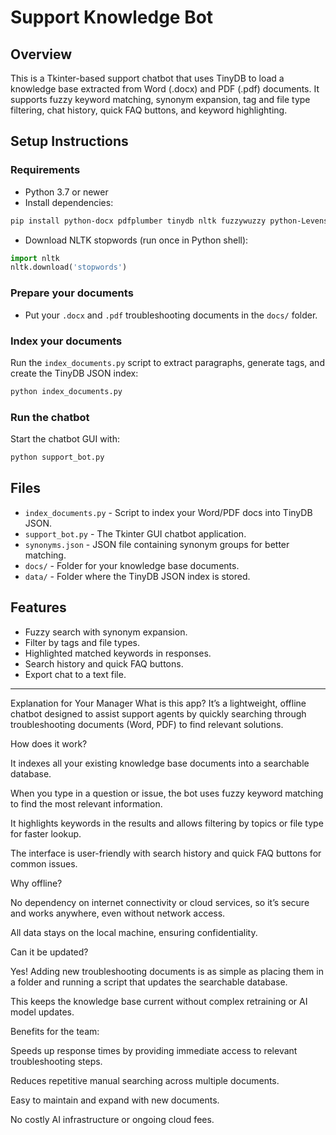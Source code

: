# Support Knowledge Bot

## Overview

This is a Tkinter-based support chatbot that uses TinyDB to load a knowledge base extracted from Word (.docx) and PDF (.pdf) documents. It supports fuzzy keyword matching, synonym expansion, tag and file type filtering, chat history, quick FAQ buttons, and keyword highlighting.

## Setup Instructions

### Requirements

- Python 3.7 or newer
- Install dependencies:

```bash
pip install python-docx pdfplumber tinydb nltk fuzzywuzzy python-Levenshtein
```

- Download NLTK stopwords (run once in Python shell):

```python
import nltk
nltk.download('stopwords')
```

### Prepare your documents

- Put your `.docx` and `.pdf` troubleshooting documents in the `docs/` folder.

### Index your documents

Run the `index_documents.py` script to extract paragraphs, generate tags, and create the TinyDB JSON index:

```bash
python index_documents.py
```

### Run the chatbot

Start the chatbot GUI with:

```bash
python support_bot.py
```

## Files

- `index_documents.py` - Script to index your Word/PDF docs into TinyDB JSON.
- `support_bot.py` - The Tkinter GUI chatbot application.
- `synonyms.json` - JSON file containing synonym groups for better matching.
- `docs/` - Folder for your knowledge base documents.
- `data/` - Folder where the TinyDB JSON index is stored.

## Features

- Fuzzy search with synonym expansion.
- Filter by tags and file types.
- Highlighted matched keywords in responses.
- Search history and quick FAQ buttons.
- Export chat to a text file.

---

Explanation for Your Manager
What is this app?
It’s a lightweight, offline chatbot designed to assist support agents by quickly searching through troubleshooting documents (Word, PDF) to find relevant solutions.

How does it work?

It indexes all your existing knowledge base documents into a searchable database.

When you type in a question or issue, the bot uses fuzzy keyword matching to find the most relevant information.

It highlights keywords in the results and allows filtering by topics or file type for faster lookup.

The interface is user-friendly with search history and quick FAQ buttons for common issues.

Why offline?

No dependency on internet connectivity or cloud services, so it’s secure and works anywhere, even without network access.

All data stays on the local machine, ensuring confidentiality.

Can it be updated?

Yes! Adding new troubleshooting documents is as simple as placing them in a folder and running a script that updates the searchable database.

This keeps the knowledge base current without complex retraining or AI model updates.

Benefits for the team:

Speeds up response times by providing immediate access to relevant troubleshooting steps.

Reduces repetitive manual searching across multiple documents.

Easy to maintain and expand with new documents.

No costly AI infrastructure or ongoing cloud fees.
